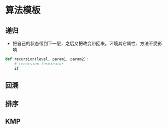 # 算法模板

## 递归

* 把自己的状态带到下一层，之后又把改变带回来。环境其它属性、方法不受影响

```python
def recursion(level, param1, param2):
    # recursion terminator
    if

```

## 回溯

## 排序

## KMP

